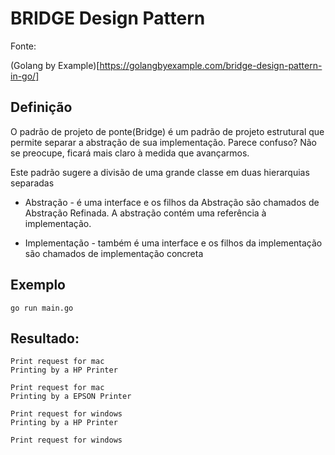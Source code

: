 # BRIDGE Design Pattern

Fonte:

(Golang by Example)[https://golangbyexample.com/bridge-design-pattern-in-go/]

## Definição

O padrão de projeto de ponte(Bridge) é um padrão de projeto estrutural que permite separar a abstração de sua implementação. Parece confuso? Não se preocupe, ficará mais claro à medida que avançarmos.

Este padrão sugere a divisão de uma grande classe em duas hierarquias separadas

+ Abstração - é uma interface e os filhos da Abstração são chamados de Abstração Refinada. A abstração contém uma referência à implementação.

+ Implementação - também é uma interface e os filhos da implementação são chamados de implementação concreta

## Exemplo

    go run main.go

## Resultado:

    Print request for mac
    Printing by a HP Printer

    Print request for mac
    Printing by a EPSON Printer

    Print request for windows
    Printing by a HP Printer

    Print request for windows
